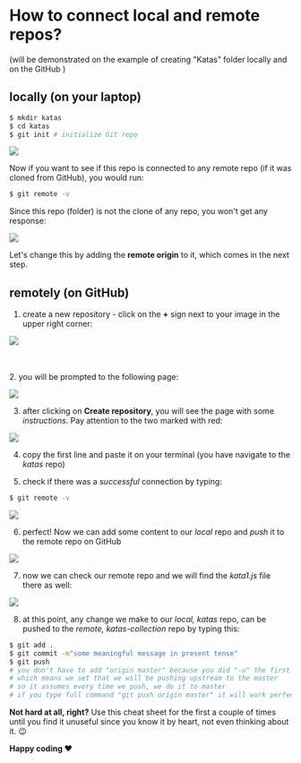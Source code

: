 # How to connect local and remote repos?
 (will be demonstrated on the example of creating "Katas" folder locally and on the GitHub )
 
## locally (on your laptop)
```bash
$ mkdir katas
$ cd katas
$ git init # initialize Git repo
```
![](https://s3-eu-west-1.amazonaws.com/ih-materials/uploads/upload_4f3a915b08defb52d1ebfaaf2ec599a2.png)

Now if you want to see if this repo is connected to any remote repo (if it was cloned from GitHub), you would run:

```bash
$ git remote -v
```

Since this repo (folder) is not the clone of any repo, you won't get any response:

![](https://s3-eu-west-1.amazonaws.com/ih-materials/uploads/upload_27fba82de8bae3b8a676c7ffd6981b81.png)

Let's change this by adding the **remote origin** to it, which comes in the next step.

## remotely (on GitHub)
1. create a new repository - click on the **+** sign next to your image in the upper right corner:

![](https://s3-eu-west-1.amazonaws.com/ih-materials/uploads/upload_4f1d41dbc7da7dee984b7dc0f8425555.png)

<br><br>
2. you will be prompted to the following page:

![](https://s3-eu-west-1.amazonaws.com/ih-materials/uploads/upload_8c1bfa7acf9a35031179b2210589a033.png)

3. after clicking on **Create repository**, you will see the page with some *instructions*. Pay attention to the two marked with red:

![](https://s3-eu-west-1.amazonaws.com/ih-materials/uploads/upload_6f4df0ef793f6262751367bd17e232a8.png)

4. copy the first line and paste it on your terminal (you have navigate to the *katas* repo)

5. check if there was a *successful* connection by typing:

```bash
$ git remote -v
```

![](https://s3-eu-west-1.amazonaws.com/ih-materials/uploads/upload_1b64ba0bfaa58a3054916e78e1ee85a3.png)

6. perfect! Now we can add some content to our *local* repo and *push* it to the remote repo on GitHub

![](https://s3-eu-west-1.amazonaws.com/ih-materials/uploads/upload_d5a55e34f2ed05e35ff64f2a9f26d61a.png)


7. now we can check our remote repo and we will find the *kata1.js* file there as well:

![](https://s3-eu-west-1.amazonaws.com/ih-materials/uploads/upload_78720188bf1d663b211afc31c50a376a.png)


8. at this point, any change we make to our *local, katas* repo, can be pushed to the *remote, katas-collection* repo by typing this:

```bash
$ git add .
$ git commit -m"some meaningful message in present tense"
$ git push 
# you don't have to add "origin master" because you did "-u" the first time,
# which means we set that we will be pushing upstream to the master
# so it assumes every time we push, we do it to master
# if you type full command "git push origin master" it will work perfectly as well
```

**Not hard at all, right?** 
Use this cheat sheet for the first a couple of times until you find it unuseful since you know it by heart, not even thinking about it. :wink:


**Happy coding :heart:**